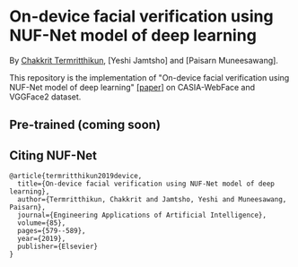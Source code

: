# On-device facial verification using NUF-Net model of deep learning
By [Chakkrit Termritthikun](https://github.com/chakkritte), [Yeshi Jamtsho] and [Paisarn Muneesawang].

This repository is the implementation of "On-device facial verification using NUF-Net model of deep learning" [[paper]](https://www.sciencedirect.com/science/article/abs/pii/S0952197619301824)  on CASIA-WebFace and VGGFace2 dataset.

## Pre-trained (coming soon)

## Citing NUF-Net

    @article{termritthikun2019device,
      title={On-device facial verification using NUF-Net model of deep learning},
      author={Termritthikun, Chakkrit and Jamtsho, Yeshi and Muneesawang, Paisarn},
      journal={Engineering Applications of Artificial Intelligence},
      volume={85},
      pages={579--589},
      year={2019},
      publisher={Elsevier}
    }
